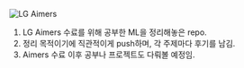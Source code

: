 ![LG Aimers](https://github.com/user-attachments/assets/9cf11d27-ba15-444f-809b-1a7a90b090e9)


1. LG Aimers 수료를 위해 공부한 ML을 정리해놓은 repo.
2. 정리 목적이기에 직관적이게 push하며, 각 주제마다 후기를 남김.
3. Aimers 수료 이후 공부나 프로젝트도 다뤄볼 예정임.
